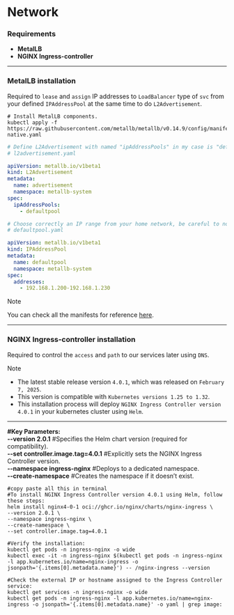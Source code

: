 # Network

### Requirements
- **MetalLB**
- **NGINX Ingress-controller**



---
### MetalLB installation

Required to `lease` and `assign` IP addresses to `LoadBalancer` type of `svc` from your defined `IPAddressPool` at the same time to do `L2Advertisement`.

```shell
# Install MetalLB components.
kubectl apply -f https://raw.githubusercontent.com/metallb/metallb/v0.14.9/config/manifests/metallb-native.yaml 
```

```yaml
# Define L2Advertisement with named "ipAddressPools" in my case is "defaultpool".
# l2advertisement.yaml

apiVersion: metallb.io/v1beta1
kind: L2Advertisement
metadata:
  name: advertisement
  namespace: metallb-system
spec:
  ipAddressPools:
    - defaultpool
```

```yaml
# Choose correctly an IP range from your home network, be careful to not select already used IPs.
# defaultpool.yaml

apiVersion: metallb.io/v1beta1
kind: IPAddressPool
metadata:
  name: defaultpool
  namespace: metallb-system
spec:
  addresses:
    - 192.168.1.200-192.168.1.230
```

>[!Note]
> You can check all the manifests for reference [here](./metalb).

---
### NGINX Ingress-controller installation

Required to control the `access` and `path` to our services later using `DNS`.

>[!Note]
> - The latest stable release version `4.0.1`, which was released on `February 7, 2025`. 
> - This version is compatible with `Kubernetes versions 1.25 to 1.32`.
> - This installation process will deploy `NGINX Ingress Controller version 4.0.1` in your kubernetes cluster using `Helm`. 
> ---
> **#Key Parameters:** <br>
> **--version 2.0.1**   #Specifies the Helm chart version (required for compatibility). <br>
> **--set controller.image.tag=4.0.1**   #Explicitly sets the NGINX Ingress Controller version. <br>
> **--namespace ingress-nginx**   #Deploys to a dedicated namespace. <br>
> **--create-namespace**   #Creates the namespace if it doesn’t exist.

 ```shell
#copy paste all this in terminal
#To install NGINX Ingress Controller version 4.0.1 using Helm, follow these steps:
helm install nginx4-0-1 oci://ghcr.io/nginx/charts/nginx-ingress \
--version 2.0.1 \
--namespace ingress-nginx \
--create-namespace \
--set controller.image.tag=4.0.1

#Verify the installation:
kubectl get pods -n ingress-nginx -o wide
kubectl exec -it -n ingress-nginx $(kubectl get pods -n ingress-nginx -l app.kubernetes.io/name=nginx-ingress -o jsonpath='{.items[0].metadata.name}') -- /nginx-ingress --version

#Check the external IP or hostname assigned to the Ingress Controller service:
kubectl get services -n ingress-nginx -o wide
kubectl get pods -n ingress-nginx -l app.kubernetes.io/name=nginx-ingress -o jsonpath='{.items[0].metadata.name}' -o yaml | grep image:
```